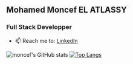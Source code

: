 ## Mohamed Moncef EL ATLASSY
### Full Stack Developper

- :mailbox: Reach me to: [LinkedIn](https://ma.linkedin.com/in/mohamed-moncef-el-atlassy)

![moncef's GitHub stats](https://github-readme-stats.vercel.app/api?username=Mohamed-Moncef-EL-ATLASSY&show_icons=true&theme=radical)
[![Top Langs](https://github-readme-stats.vercel.app/api/top-langs/?username=Mohamed-Moncef-EL-ATLASSY&layout=compact)](https://github.com/Mohamed-Moncef-EL-ATLASSY)
